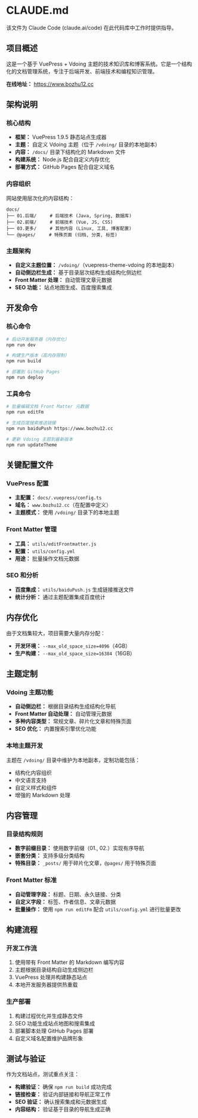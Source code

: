# CLAUDE.md

该文件为 Claude Code (claude.ai/code) 在此代码库中工作时提供指导。

## 项目概述

这是一个基于 VuePress + Vdoing 主题的技术知识库和博客系统。它是一个结构化的文档管理系统，专注于后端开发、前端技术和编程知识管理。

**在线地址：** https://www.bozhu12.cc

## 架构说明

### 核心结构
- **框架：** VuePress 1.9.5 静态站点生成器
- **主题：** 自定义 Vdoing 主题（位于 `/vdoing/` 目录的本地副本）
- **内容：** `/docs/` 目录下结构化的 Markdown 文件
- **构建系统：** Node.js 配合自定义内存优化
- **部署方式：** GitHub Pages 配合自定义域名

### 内容组织
网站使用层次化的内容结构：
```
docs/
├── 01.后端/     # 后端技术 (Java, Spring, 数据库)
├── 02.前端/     # 前端技术 (Vue, JS, CSS)
├── 03.更多/     # 其他内容 (Linux, 工具, 博客配置)
└── @pages/     # 特殊页面 (归档, 分类, 标签)
```

### 主题架构
- **自定义主题位置：** `/vdoing/`（vuepress-theme-vdoing 的本地副本）
- **自动侧边栏生成：** 基于目录层次结构生成结构化侧边栏
- **Front Matter 处理：** 自动管理文章元数据
- **SEO 功能：** 站点地图生成、百度搜索集成

## 开发命令

### 核心命令
```bash
# 启动开发服务器（内存优化）
npm run dev

# 构建生产版本（高内存限制）
npm run build

# 部署到 GitHub Pages
npm run deploy
```

### 工具命令
```bash
# 批量编辑文档 Front Matter 元数据
npm run editFm

# 生成百度搜索推送链接
npm run baiduPush https://www.bozhu12.cc

# 更新 Vdoing 主题到最新版本
npm run updateTheme
```

## 关键配置文件

### VuePress 配置
- **主配置：** `docs/.vuepress/config.ts`
- **域名：** `www.bozhu12.cc`（在配置中定义）
- **主题模式：** 使用 `/vdoing/` 目录下的本地主题

### Front Matter 管理
- **工具：** `utils/editFrontmatter.js`
- **配置：** `utils/config.yml`
- **用途：** 批量操作文档元数据

### SEO 和分析
- **百度集成：** `utils/baiduPush.js` 生成链接推送文件
- **统计分析：** 通过主题配置集成百度统计

## 内存优化

由于文档集较大，项目需要大量内存分配：
- **开发环境：** `--max_old_space_size=4096`（4GB）
- **生产构建：** `--max_old_space_size=16384`（16GB）

## 主题定制

### Vdoing 主题功能
- **自动侧边栏：** 根据目录结构生成结构化导航
- **Front Matter 自动处理：** 自动管理元数据
- **多种内容类型：** 常规文章、碎片化文章和特殊页面
- **SEO 优化：** 内置搜索引擎优化功能

### 本地主题开发
主题在 `/vdoing/` 目录中维护为本地副本，定制功能包括：
- 结构化内容组织
- 中文语言支持
- 自定义样式和组件
- 增强的 Markdown 处理

## 内容管理

### 目录结构规则
- **数字前缀目录：** 使用数字前缀（01., 02.）实现有序导航
- **嵌套分类：** 支持多级分类结构
- **特殊目录：** `_posts/` 用于碎片化文章，`@pages/` 用于特殊页面

### Front Matter 标准
- **自动管理字段：** 标题、日期、永久链接、分类
- **自定义字段：** 标签、作者信息、文章元数据
- **批量操作：** 使用 `npm run editFm` 配合 `utils/config.yml` 进行批量更改

## 构建流程

### 开发工作流
1. 使用带有 Front Matter 的 Markdown 编写内容
2. 主题根据目录结构自动生成侧边栏
3. VuePress 处理并构建静态站点
4. 本地开发服务器提供热重载

### 生产部署
1. 构建过程优化并生成静态文件
2. SEO 功能生成站点地图和搜索集成
3. 部署脚本处理 GitHub Pages 部署
4. 自定义域名配置维护品牌形象

## 测试与验证

作为文档站点，测试重点关注：
- **构建验证：** 确保 `npm run build` 成功完成
- **链接检查：** 验证内部链接和导航正常工作
- **SEO 验证：** 确认搜索集成和元数据生成
- **内容结构：** 验证基于目录的导航生成正确